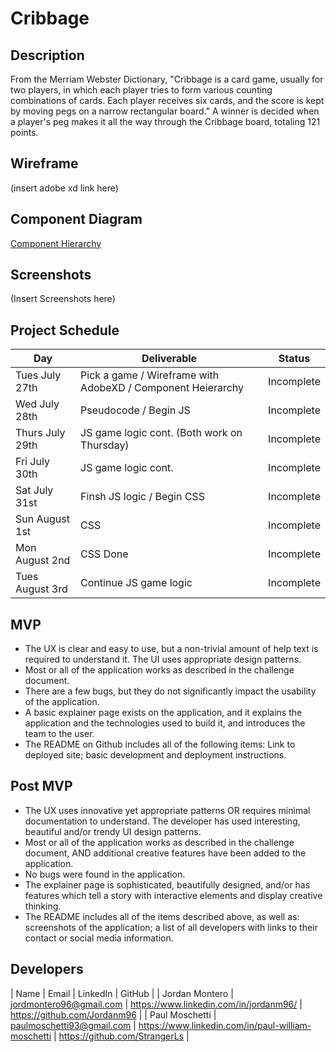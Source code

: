 # Cribbage


## Description

From the Merriam Webster Dictionary, "Cribbage is a card game, usually for two players, in which each player tries to form various counting combinations of cards. Each player receives six cards, and the score is kept by moving pegs on a narrow rectangular board." A winner is decided when a player's peg makes it all the way through the Cribbage board, totaling 121 points.


## Wireframe

(insert adobe xd link here)


## Component Diagram

[Component Hierarchy](https://whimsical.com/cribbage-LVsLLuWSxsqwcNYu6vN8RD)

## Screenshots

(Insert Screenshots here)

## Project Schedule

| Day      | Deliverable                                | Status   |
| -------- | ------------------------------------------ | -------- |
| Tues July 27th | Pick a game / Wireframe with AdobeXD / Component Heierarchy | Incomplete |
| Wed July 28th | Pseudocode / Begin JS | Incomplete |
| Thurs July 29th | JS game logic cont. (Both work on Thursday) | Incomplete |
| Fri July 30th | JS game logic cont. | Incomplete |
| Sat July 31st | Finsh JS logic / Begin CSS | Incomplete |
| Sun August 1st | CSS | Incomplete |
| Mon August 2nd | CSS Done | Incomplete |
| Tues August 3rd | Continue JS game logic | Incomplete |


## MVP

- The UX is clear and easy to use, but a non-trivial amount of help text is required to understand it. The UI uses appropriate design patterns.
- Most or all of the application works as described in the challenge document.
- There are a few bugs, but they do not significantly impact the usability of the application.
- A basic explainer page exists on the application, and it explains the application and the technologies used to build it, and introduces the team to the user.
- The README on Github includes all of the following items: Link to deployed site; basic development and deployment instructions.


## Post MVP

- The UX uses innovative yet appropriate patterns OR requires minimal documentation to understand. The developer has used interesting, beautiful and/or trendy UI design patterns.
- Most or all of the application works as described in the challenge document, AND additional creative features have been added to the application.
- No bugs were found in the application.
- The explainer page is sophisticated, beautifully designed, and/or has features which tell a story with interactive elements and display creative thinking.
- The README includes all of the items described above, as well as: screenshots of the application; a list of all developers with links to their contact or social media information.


## Developers

| Name | Email | LinkedIn | GitHub |
| Jordan Montero | jordmontero96@gmail.com | https://www.linkedin.com/in/jordanm96/ | https://github.com/Jordanm96 |
| Paul Moschetti | paulmoschetti93@gmail.com | https://www.linkedin.com/in/paul-william-moschetti | https://github.com/StrangerLs |
